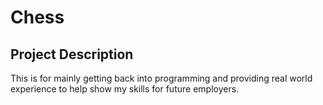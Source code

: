 # Chess

## Project Description

This is for mainly getting back into programming and providing real world experience to help show my skills for future employers.
